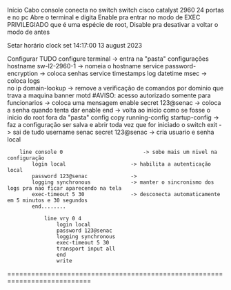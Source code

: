 Início
    Cabo console conecta no switch switch cisco catalyst 2960 24 portas e no pc
    Abre o terminal e digita Enable pra entrar no modo de EXEC PRIVILEGIADO que é uma espécie de root, Disable pra desativar a voltar o modo de antes
 
Setar horário
   clock set 14:17:00 13 august 2023
 
Configurar TUDO
configure terminal                      -> entra na "pasta" configurações
hostname sw-l2-2960-1                   -> nomeia o hostname
    service password-encryption             -> coloca senhas
    service timestamps log datetime msec    -> coloca logs  
        no ip domain-lookup                     -> remove a verificação de comandos por dominio que trava a maquina
        banner motd #AVISO: acesso autorizado somente para funcionarios    -> coloca uma mensagem
        enable secret 123@senac                 -> coloca a senha quando tenta dar enable 
        end                                     -> volta ao inicio como se fosse o inicio do root fora da "pasta" config
        copy running-config startup-config      -> faz a configuração ser salva e abrir toda vez que for iniciado o switch
        exit                                    -> sai de tudo
        username senac secret 123@senac         -> cria usuario e senha local
 
        line console 0                          -> sobe mais um nivel na configuração 
            login local                     -> habilita a autenticação local
            password 123@senac              -> 
            logging synchronous             -> manter o sincronismo dos logs pra nao ficar aparecendo na tela
            exec-timeout 5 30               -> desconecta automaticamente em 5 minutos e 30 segundos
            end........
 
                line vry 0 4 
                    login local
                    password 123@senac
                    logging synchronous
                    exec-timeout 5 30 
                    transport input all
                    end
                    write
 
 
===========================================================================